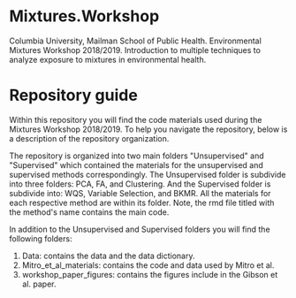 # Mixtures.Workshop
Columbia University, Mailman School of Public Health. Environmental Mixtures Workshop 2018/2019. Introduction to multiple techniques to analyze exposure to mixtures in environmental health.


# Repository guide
Within this repository you will find the code materials used during the Mixtures Workshop 2018/2019. To help you navigate the repository, below is a description of the repository organization.

The repository is organized into two main folders "Unsupervised" and "Supervised" which contained the materials for the unsupervised and supervised methods correspondingly. The Unsupervised folder is subdivide into three folders: PCA, FA, and Clustering. And the Supervised folder is subdivide into: WQS, Variable Selection, and BKMR. All the materials for each respective method are within its folder. Note, the rmd file titled with the method's name contains the main code.  

In addition to the Unsupervised and Supervised folders you will find the following folders: 

1) Data: contains the data and the data dictionary.
2) Mitro_et_al_materials: contains the code and data used by Mitro et al. 
3) workshop_paper_figures: contains the figures include in the Gibson et al. paper.
